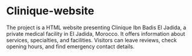 # Clinique-website
The project is a HTML website presenting Clinique Ibn Badis El Jadida, a private medical facility in El Jadida, Morocco. It offers information about services, specialties, and facilities. Visitors can leave reviews, check opening hours, and find emergency contact details.
